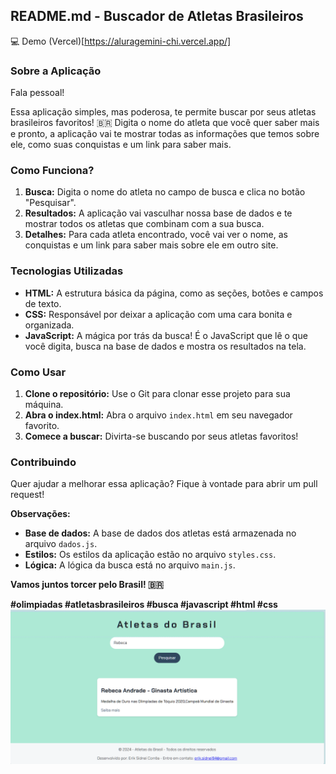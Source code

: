 ## **README.md - Buscador de Atletas Brasileiros**

💻 Demo
(Vercel)[https://aluragemini-chi.vercel.app/]

### **Sobre a Aplicação**

Fala pessoal! 

Essa aplicação simples, mas poderosa, te permite buscar por seus atletas brasileiros favoritos! 🇧🇷 Digita o nome do atleta que você quer saber mais e pronto, a aplicação vai te mostrar todas as informações que temos sobre ele, como suas conquistas e um link para saber mais. 

### **Como Funciona?**

1. **Busca:** Digita o nome do atleta no campo de busca e clica no botão "Pesquisar".
2. **Resultados:** A aplicação vai vasculhar nossa base de dados e te mostrar todos os atletas que combinam com a sua busca.
3. **Detalhes:** Para cada atleta encontrado, você vai ver o nome, as conquistas e um link para saber mais sobre ele em outro site.

### **Tecnologias Utilizadas**

* **HTML:** A estrutura básica da página, como as seções, botões e campos de texto.
* **CSS:** Responsável por deixar a aplicação com uma cara bonita e organizada.
* **JavaScript:** A mágica por trás da busca! É o JavaScript que lê o que você digita, busca na base de dados e mostra os resultados na tela.

### **Como Usar**

1. **Clone o repositório:** Use o Git para clonar esse projeto para sua máquina.
2. **Abra o index.html:** Abra o arquivo `index.html` em seu navegador favorito.
3. **Comece a buscar:** Divirta-se buscando por seus atletas favoritos!

### **Contribuindo**

Quer ajudar a melhorar essa aplicação? Fique à vontade para abrir um pull request! 

**Observações:**

* **Base de dados:** A base de dados dos atletas está armazenada no arquivo `dados.js`.
* **Estilos:** Os estilos da aplicação estão no arquivo `styles.css`.
* **Lógica:** A lógica da busca está no arquivo `main.js`.

**Vamos juntos torcer pelo Brasil! 🇧🇷**

**#olimpiadas #atletasbrasileiros #busca #javascript #html #css**
![Print](assets/print.png)
